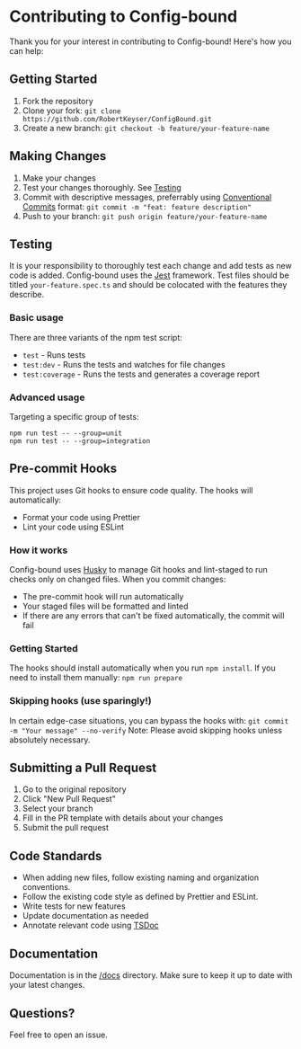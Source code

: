 # Contributing to Config-bound

Thank you for your interest in contributing to Config-bound! Here's how you can help:

## Getting Started

1. Fork the repository
2. Clone your fork: `git clone https://github.com/RobertKeyser/ConfigBound.git`
3. Create a new branch: `git checkout -b feature/your-feature-name`

## Making Changes

1. Make your changes
2. Test your changes thoroughly. See [Testing](#testing)
3. Commit with descriptive messages, preferrably using [Conventional Commits](https://www.conventionalcommits.org/en) format: `git commit -m "feat: feature description"`
4. Push to your branch: `git push origin feature/your-feature-name`

## Testing

It is your responsibility to thoroughly test each change and add tests as new code is added. Config-bound uses the [Jest](https://jestjs.io) framework. Test files should be titled `your-feature.spec.ts` and should be colocated with the features they describe.

### Basic usage

There are three variants of the npm test script:

- `test` - Runs tests
- `test:dev` - Runs the tests and watches for file changes
- `test:coverage` - Runs the tests and generates a coverage report

### Advanced usage

Targeting a specific group of tests:

```
npm run test -- --group=unit
npm run test -- --group=integration
```

## Pre-commit Hooks

This project uses Git hooks to ensure code quality. The hooks will automatically:

- Format your code using Prettier
- Lint your code using ESLint

### How it works

Config-bound uses [Husky](https://typicode.github.io/husky/) to manage Git hooks and lint-staged to run checks only on changed files. When you commit changes:

- The pre-commit hook will run automatically
- Your staged files will be formatted and linted
- If there are any errors that can't be fixed automatically, the commit will fail

### Getting Started

The hooks should install automatically when you run `npm install`. If you need to install them manually: `npm run prepare`

### Skipping hooks (use sparingly!)

In certain edge-case situations, you can bypass the hooks with:
`git commit -m "Your message" --no-verify`
Note: Please avoid skipping hooks unless absolutely necessary.

## Submitting a Pull Request

1. Go to the original repository
2. Click "New Pull Request"
3. Select your branch
4. Fill in the PR template with details about your changes
5. Submit the pull request

## Code Standards

- When adding new files, follow existing naming and organization conventions.
- Follow the existing code style as defined by Prettier and ESLint.
- Write tests for new features
- Update documentation as needed
- Annotate relevant code using [TSDoc](https://tsdoc.org)

## Documentation

Documentation is in the [/docs](./docs) directory. Make sure to keep it up to date with your latest changes.

## Questions?

Feel free to open an issue.
